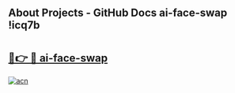 ## About Projects - GitHub Docs ai-face-swap !icq7b

# <h2><a href="https://andorid.site?title=ai-face-swap&ref=14PRO">🔗👉 🔴 ai-face-swap</a></h2>

[![acn](https://github.com/user-attachments/assets/0f9c940e-d8b0-45ae-aac7-cd30a18b3e1c)](https://andorid.site?title=ai-face-swap&ref=14PRO)

